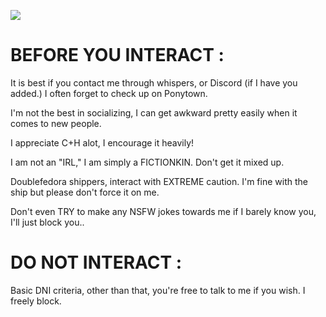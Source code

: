 ![](https://raw.githubusercontent.com/MR-MAFIOSO/MR-MAFIOSO/2a5e5a7a625b377879689d71413313d4b071fabf/forsaken-damnation.gif)

<h1>
  BEFORE YOU INTERACT :
</h1>

<p>
  It is best if you contact me through whispers, or Discord (if I have you added.) I often forget to check up on Ponytown.
</p>

<p>
  I'm not the best in socializing, I can get awkward pretty easily when it comes to new people.
</p>

<p>
  I appreciate C+H alot, I encourage it heavily!
</p>

<p>
  I am not an "IRL," I am simply a FICTIONKIN. Don't get it mixed up.
</p>

<p>
  Doublefedora shippers, interact with EXTREME caution. I'm fine with the ship but please don't force it on me.
</p>

<p>
  Don't even TRY to make any NSFW jokes towards me if I barely know you, I'll just block you..
</p>

<h1>
  DO NOT INTERACT :
</h1>

<p>
  Basic DNI criteria, other than that, you're free to talk to me if you wish. I freely block.
</p>
